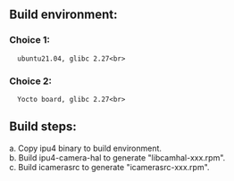 ##  Build environment:
###  Choice 1:    
      ubuntu21.04, glibc 2.27<br>
### Choice 2:    
      Yocto board, glibc 2.27<br>

##  Build steps:
  a. Copy ipu4 binary to build environment.<br>
  b. Build ipu4-camera-hal to generate "libcamhal-xxx.rpm".<br>
  c. Build icamerasrc to generate "icamerasrc-xxx.rpm".<br>



